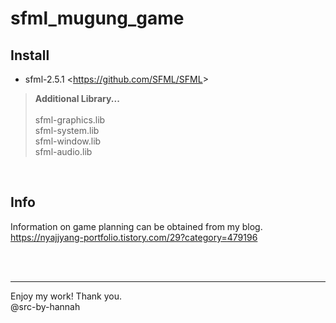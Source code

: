 # sfml_mugung_game

## Install
* sfml-2.5.1 <<https://github.com/SFML/SFML>>
> <b>Additional Library...</b> <br><br> sfml-graphics.lib <br> sfml-system.lib <br> sfml-window.lib <br> sfml-audio.lib
<br>

## Info
Information on game planning can be obtained from my blog.
<br>https://nyajjyang-portfolio.tistory.com/29?category=479196

<br><br>

---

Enjoy my work! Thank you.
<br>@src-by-hannah

